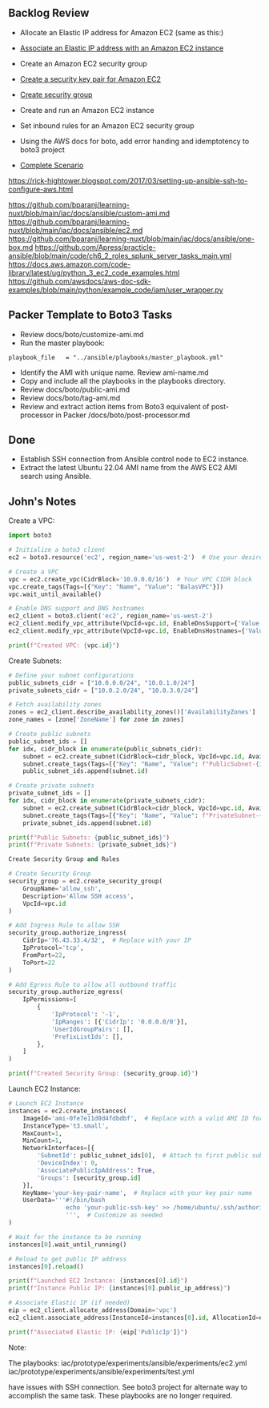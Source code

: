 ## Backlog Review

- Allocate an Elastic IP address for Amazon EC2 (same as this:)
- [Associate an Elastic IP address with an Amazon EC2 instance](https://github.com/awsdocs/aws-doc-sdk-examples/blob/main/python/example_code/ec2/elastic_ip.py)

- Create an Amazon EC2 security group
- [Create a security key pair for Amazon EC2](https://github.com/awsdocs/aws-doc-sdk-examples/blob/main/python/example_code/ec2/key_pair.py)

- [Create security group](https://github.com/awsdocs/aws-doc-sdk-examples/blob/main/python/example_code/ec2/security_group.py)
- Create and run an Amazon EC2 instance
- Set inbound rules for an Amazon EC2 security group
- Using the AWS docs for boto, add error handing and idemptotency to boto3 project

- [Complete Scenario](https://github.com/awsdocs/aws-doc-sdk-examples/blob/main/python/example_code/ec2/scenario_get_started_instances.py)

https://rick-hightower.blogspot.com/2017/03/setting-up-ansible-ssh-to-configure-aws.html

https://github.com/bparanj/learning-nuxt/blob/main/iac/docs/ansible/custom-ami.md
https://github.com/bparanj/learning-nuxt/blob/main/iac/docs/ansible/ec2.md
https://github.com/bparanj/learning-nuxt/blob/main/iac/docs/ansible/one-box.md
https://github.com/Apress/practicle-ansible/blob/main/code/ch6_2_roles_splunk_server_tasks_main.yml
https://docs.aws.amazon.com/code-library/latest/ug/python_3_ec2_code_examples.html
https://github.com/awsdocs/aws-doc-sdk-examples/blob/main/python/example_code/iam/user_wrapper.py


## Packer Template to Boto3 Tasks

- Review docs/boto/customize-ami.md
- Run the master playbook:

```
playbook_file   = "../ansible/playbooks/master_playbook.yml"
```

- Identify the AMI with unique name. Review ami-name.md
- Copy and include all the playbooks in the playbooks directory.
- Review docs/boto/public-ami.md
- Review docs/boto/tag-ami.md
- Review and extract action items from Boto3 equivalent of post-processor in Packer /docs/boto/post-processor.md

## Done

- Establish SSH connection from Ansible control node to EC2 instance. 	
- Extract the latest Ubuntu 22.04 AMI name from the AWS EC2 AMI search using Ansible. 

## John's Notes

Create a VPC:

```python
import boto3

# Initialize a boto3 client
ec2 = boto3.resource('ec2', region_name='us-west-2')  # Use your desired region

# Create a VPC
vpc = ec2.create_vpc(CidrBlock='10.0.0.0/16')  # Your VPC CIDR block
vpc.create_tags(Tags=[{"Key": "Name", "Value": "BalasVPC"}])
vpc.wait_until_available()

# Enable DNS support and DNS hostnames
ec2_client = boto3.client('ec2', region_name='us-west-2')
ec2_client.modify_vpc_attribute(VpcId=vpc.id, EnableDnsSupport={'Value': True})
ec2_client.modify_vpc_attribute(VpcId=vpc.id, EnableDnsHostnames={'Value': True})

print(f"Created VPC: {vpc.id}")
```

Create Subnets:

```python
# Define your subnet configurations
public_subnets_cidr = ["10.0.0.0/24", "10.0.1.0/24"]
private_subnets_cidr = ["10.0.2.0/24", "10.0.3.0/24"]

# Fetch availability zones
zones = ec2_client.describe_availability_zones()['AvailabilityZones']
zone_names = [zone['ZoneName'] for zone in zones]

# Create public subnets
public_subnet_ids = []
for idx, cidr_block in enumerate(public_subnets_cidr):
    subnet = ec2.create_subnet(CidrBlock=cidr_block, VpcId=vpc.id, AvailabilityZone=zone_names[idx % len(zone_names)], MapPublicIpOnLaunch=True)
    subnet.create_tags(Tags=[{"Key": "Name", "Value": f"PublicSubnet-{idx}"}])
    public_subnet_ids.append(subnet.id)

# Create private subnets
private_subnet_ids = []
for idx, cidr_block in enumerate(private_subnets_cidr):
    subnet = ec2.create_subnet(CidrBlock=cidr_block, VpcId=vpc.id, AvailabilityZone=zone_names[idx % len(zone_names)])
    subnet.create_tags(Tags=[{"Key": "Name", "Value": f"PrivateSubnet-{idx}"}])
    private_subnet_ids.append(subnet.id)

print(f"Public Subnets: {public_subnet_ids}")
print(f"Private Subnets: {private_subnet_ids}")

Create Security Group and Rules

# Create Security Group
security_group = ec2.create_security_group(
    GroupName='allow_ssh', 
    Description='Allow SSH access', 
    VpcId=vpc.id
)

# Add Ingress Rule to allow SSH
security_group.authorize_ingress(
    CidrIp='76.43.33.4/32',  # Replace with your IP
    IpProtocol='tcp',
    FromPort=22,
    ToPort=22
)

# Add Egress Rule to allow all outbound traffic
security_group.authorize_egress(
    IpPermissions=[
        {
            'IpProtocol': '-1',
            'IpRanges': [{'CidrIp': '0.0.0.0/0'}],
            'UserIdGroupPairs': [],
            'PrefixListIds': [],
        },
    ]
)

print(f"Created Security Group: {security_group.id}")
```

Launch EC2 Instance:

```python
# Launch EC2 Instance
instances = ec2.create_instances(
    ImageId='ami-0fe7e11d0d4fdbdbf',  # Replace with a valid AMI ID for your region
    InstanceType='t3.small',
    MaxCount=1,
    MinCount=1,
    NetworkInterfaces=[{
        'SubnetId': public_subnet_ids[0],  # Attach to first public subnet
        'DeviceIndex': 0,
        'AssociatePublicIpAddress': True,
        'Groups': [security_group.id]
    }],
    KeyName='your-key-pair-name',  # Replace with your key pair name
    UserData='''#!/bin/bash
                echo 'your-public-ssh-key' >> /home/ubuntu/.ssh/authorized_keys
                ''',  # Customize as needed
)

# Wait for the instance to be running
instances[0].wait_until_running()

# Reload to get public IP address
instances[0].reload()

print(f"Launched EC2 Instance: {instances[0].id}")
print(f"Instance Public IP: {instances[0].public_ip_address}")

# Associate Elastic IP (if needed)
eip = ec2_client.allocate_address(Domain='vpc')
ec2_client.associate_address(InstanceId=instances[0].id, AllocationId=eip['AllocationId'])

print(f"Associated Elastic IP: {eip['PublicIp']}")
```

Note:

The playbooks:
	iac/prototype/experiments/ansible/experiments/ec2.yml
	iac/prototype/experiments/ansible/experiments/test.yml

have issues with SSH connection. See boto3 project for alternate way to accomplish the same task. These playbooks are no longer required.